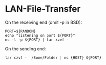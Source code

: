 # LAN-File-Transfer

On the receiving end (omit -p in BSD):

    PORT=${RANDOM}
    echo "listening on port ${PORT}"
    nc -l -p ${PORT} | tar xzvf -

On the sending end:

    tar czvf -  /Some/Folder | nc {HOST} ${PORT}
